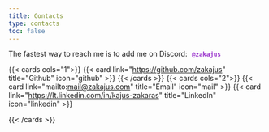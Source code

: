 ```yaml
---
title: Contacts
type: contacts
toc: false
---
```


The fastest way to reach me is to add me on Discord: <code><span style="padding:5px;color:darkorchid; font-weight:bold">@zakajus</span></code>

{{< cards cols="1">}}
  {{< card link="https://github.com/zakajus" title="Github" icon="github" >}}
{{< /cards >}}
{{< cards cols="2">}}
  {{< card link="mailto:mail@zakajus.com" title="Email" icon="mail" >}}
  {{< card link="https://lt.linkedin.com/in/kajus-zakaras" title="LinkedIn" icon="linkedin" >}}

{{< /cards >}}
